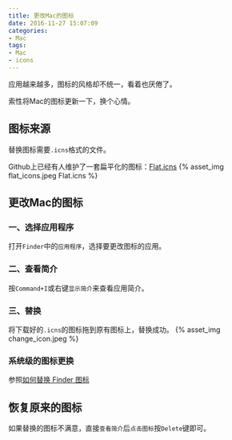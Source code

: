 ```yaml
---
title: 更改Mac的图标
date: 2016-11-27 15:07:09
categories:
- Mac
tags:
- Mac
- icons
---
```


应用越来越多，图标的风格却不统一，看着也厌倦了。

索性将Mac的图标更新一下，换个心情。

## 图标来源
替换图标需要`.icns`格式的文件。

Github上已经有人维护了一套扁平化的图标：[Flat.icns](http://flaticns.com/)
{% asset_img flat_icons.jpeg Flat.icns %}

## 更改Mac的图标
### 一、选择应用程序
打开`Finder`中的`应用程序`，选择要更改图标的应用。
### 二、查看简介
按`Command+I`或右键`显示简介`来查看应用简介。
### 三、替换
将下载好的`.icns`的图标拖到原有图标上，替换成功。
{% asset_img change_icon.jpeg %}

### **系统级的图标更换**
参照[如何替换 Finder 图标](http://sspai.com/34971)

## 恢复原来的图标

如果替换的图标不满意，直接`查看简介`后`点击图标`按`Delete`键即可。
